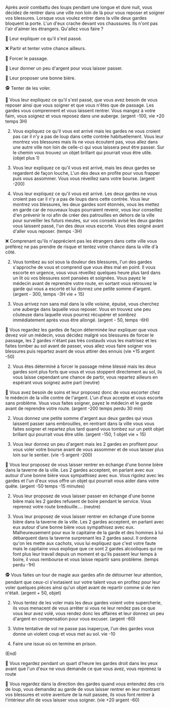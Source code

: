 Après avoir combattu des loups pendant une longue et dure nuit, vous décidez de rentrer dans une ville non loin de là pour vous reposer et soigner vos blessures. Lorsque vous voulez entrer dans la ville deux gardes bloquent la porte. L'un d'eux crache devant vos chaussures. Ils n'ont pas l'air d'aimer les étrangers. Qu'allez vous faire ?

🤷 Leur expliquer ce qu'il s'est passé.

❌ Partir et tenter votre chance ailleurs.

💪 Forcer le passage.

💸 Leur donner un peu d'argent pour vous laisser passer.

🍺 Leur proposer une bonne bière.

🕵️ Tenter de les voler.


🤷 Vous leur expliquez ce qu'il s'est passé, que vous avez besoin de vous reposer ainsi que vous soigner et que vous n'êtes que de passage. Les gardes vous comprennent et vous laissent rentrer. Vous mangez à votre faim, vous soignez et vous reposez dans une auberge. (argent -100, vie +20 temps 3H)

2. Vous expliquez ce qu'il vous est arrivé mais les gardes ne vous croient pas car il n'y a pas de loup dans cette contrée habituellement. Vous leur montrez vos blessures mais ils ne vous écoutent pas, vous allez dans une autre ville non loin de celle-ci qui vous laissera peut être passer. Sur le chemin vous trouvez un objet brillant qui pourrait vous être utile. (objet plus 1)

3. Vous leur expliquez ce qu'il vous est arrivé, mais les deux gardes se regardent de façon louche, L'un des deux en profite pour vous frapper puis vous assommer. Vous vous réveillez sans votre bourse. (argent -200)

4. Vous leur expliquez ce qu'il vous est arrivé. Les deux gardes ne vous croient pas car il n'y a pas de loups dans cette contrée. Vous leur montrez vos blessures, les deux gardes sont étonnés, vous les mettez en garde car de nouveaux loups pourraient revenir, vous leur conseillez d'en prévenir le roi afin de créer des patrouilles en dehors de la ville pour surveiller les futurs meutes, sur vos conseils avisé les deux gardes vous laissent passé, l'un des deux vous escorte. Vous êtes soigné avant d'aller vous reposer. (temps -3H)


❌ Comprenant qu'ils n'apprécient pas les étrangers dans cette ville vous préférez ne pas prendre de risque et tentez votre chance dans la ville d'à côté.

2. Vous tombez au sol sous la douleur des blessures, l'un des gardes s'approche de vous et comprend que vous êtes mal en point. Il vous escorte en urgence, vous vous réveillez quelques heure plus tard dans un lit où vos blessures sont pansées et soignées. Vous payez le médecin avant de reprendre votre route, en sortant vous retrouvez le garde qui vous a escorté et lui donnez une petite somme d'argent. (argent - 300, temps -3H vie + 15)

3. Vous arrivez non sans mal dans la ville voisine, épuisé, vous cherchez une auberge dans laquelle vous reposer. Vous en trouvez une peu côuteuse dans laquelle vous pourrez récupérer et sombrez immédiatement après vous être allongé. (argent - 50, temps -6H)


💪 Vous regardez les gardes de façon déterminée leur expliquer que vous devez voir un médecin, vous décidez malgré vos blessures de forcer le passage, les 2 gardes n'étant pas très costauds vous les maitrisez et les faites tomber au sol avant de passer, vous allez vous faire soigner vos blessures puis repartez avant de vous attirer des ennuis (vie +15 argent -50)

2. Vous êtes déterminé à forcer le passage même blessé mais les deux gardes sont plus forts que vous et vous stoppent directement au sol, ils vous laisse cependant une chance de partir, vous repartez ailleurs en espérant vous soignez autre part (neutre)


💸 Vous avez besoin de soins et leur proposez donc de vous escorter chez le médecin de la ville contre de l'argent. L'un d'eux accepte et vous escorte sans problème. Vous vous faites soigner, payez le médecin et le garde avant de reprendre votre route. (argent -200 temps perdu 30 min)

2. Vous donnez une petite somme d'argent aux deux gardes qui vous laissent passer sans embrouilles, en rentrant dans la ville vous vous faites soigner et repartez plus tard quand vous tombez sur un petit objet brillant qui pourrait vous être utile. (argent -150, 1 objet vie + 15)

3. Vous leur donnez un peu d'argent mais les 2 gardes en profitent pour vous voler votre bourse avant de vous assommer et de vous laisser plus loin sur le sentier. (vie -5 argent -200)


🍺 Vous leur proposez de vous laisser rentrer en échange d'une bonne bière dans la taverne de la ville. Les 2 gardes acceptent, en parlant avec eux autour d'une bonne bière vous sympathisez avec eux. Vous rigolez avec les gardes et l'un d'eux vous offre un objet qui pourrait vous aider dans votre quête. (argent -50 temps -15 minutes)

2. Vous leur proposez de vous laisser passer en échange d'une bonne bière mais les 2 gardes refusent de boire pendant le service. Vous reprenez votre route bredouille.... (neutre)

3. Vous leur proposez de vous laisser rentrer en échange d'une bonne bière dans la taverne de la ville. Les 2 gardes acceptent, en parlant avec eux autour d'une bonne bière vous sympathisez avec eux. Malheureusement pour eux le capitaine de la garde et des hommes à lui débarquent dans la taverne surprenant les 2 gardes saoul. Il ordonne qu'on les mette aux cachots, vous lui expliquez que c'est votre faute mais le capitaine vous explique que ce sont 2 gardes alcooliques qui ne font plus leur travail depuis un moment et qu'ils passent leur temps à boire, il vous rembourse et vous laisse repartir sans problème. (temps perdu -1H)


🕵️ Vous faites un tour de magie aux gardes afin de détourner leur attention, pendant que ceux-ci s'extasient sur votre talent vous en profitez pour leur voler quelques pièces ainsi qu'un objet avant de repartir comme si de rien n'était. (argent + 50, objet)

2. Vous tentez de les voler mais les deux gardes voient votre supercherie, ils vous menacent de vous arrêter si vous ne leur rendez pas ce que vous leur avez volé, vous rendez donc les affaires et leur donnez un peu d'argent en compensation pour vous excuser. (argent -60)

3. Votre tentative de vol ne passe pas inaperçue, l'un des gardes vous donne un violent coup et vous met au sol. vie -10

4. Faire une issue où on termine en prison.


(End)

🚶 Vous regardez pendant un quart d'heure les gardes droit dans les yeux avant que l'un d'eux ne vous demande ce que vous avez, vous reprenez la route

🚶 Vous regardez dans la direction des gardes quand vous entendez des cris de loup, vous demandez au garde de vous laisser rentrer en leur montrant vos blessures et votre aventure de la nuit passée, ils vous font rentrer à l'intérieur afin de vous laisser vous soigner. (vie +20 argent -60)
